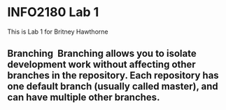 # INFO2180 Lab 1 
This is Lab 1 for Britney Hawthorne  

## Branching  Branching allows you to isolate development work without affecting other branches in the repository. Each repository has one default branch (usually called master), and can have multiple other branches. 
